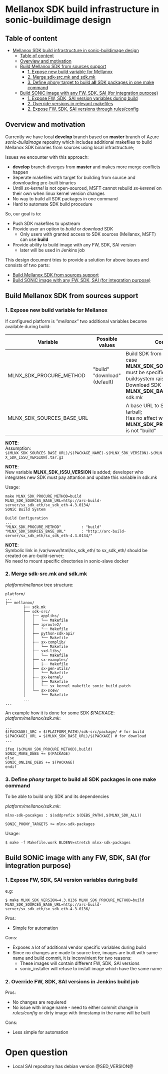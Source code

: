 # Mellanox SDK build infrastructure in sonic-buildimage design

## Table of content
- [Mellanox SDK build infrastructure in sonic-buildimage design](#mellanox-sdk-build-infrastructure-in-sonic-buildimage-design)
  - [Table of content](#table-of-content)
  - [Overview and motivation](#overview-and-motivation)
  - [Build Mellanox SDK from sources support](#build-mellanox-sdk-from-sources-support)
    - [1. Expose new build variable for Mellanox](#1-expose-new-build-variable-for-mellanox)
    - [2. Merge sdk-src.mk and sdk.mk](#2-merge-sdk-srcmk-and-sdkmk)
    - [3. Define *phony* target to build **all** SDK packages in one make command](#3-define-phony-target-to-build-all-sdk-packages-in-one-make-command)
  - [Build SONiC image with any FW, SDK, SAI (for integration purpose)](#build-sonic-image-with-any-fw-sdk-sai-for-integration-purpose)
    - [1. Expose FW, SDK, SAI version variables during build](#1-expose-fw-sdk-sai-version-variables-during-build)
    - [2. Override versions in relevant makefiles](#2-override-versions-in-relevant-makefiles)
    - [2. Expose FW, SDK, SAI versions through rules/config](#2-expose-fw-sdk-sai-versions-through-rulesconfig)

## Overview and motivation
Currently we have local **develop** branch based on **master** branch of Azure *sonic-buildimage* repositry which includes additional makefiles to build Mellanox SDK binaries from sources using local infrastructure;
<p>
Issues we encounter with this approach:

+ **develop** branch diverges from **master** and makes more merge conflicts happen
+ Seperate makefiles with target for building from source and downloading pre-built binaries
+ Untill *sx-kernel* is not open-sourced, MSFT cannot rebuild *sx-kerenel* on their own when linux kernel version changes
+ No way to build all SDK packages in one command
+ Hard to automate SDK build procedure

So, our goal is to:

+ Push SDK makefiles to upstream
+ Provide user an option to *build* or *download* SDK
  + Only users with granted access to SDK sources (Mellanox, MSFT) can use **build**
+ Provide ability to build image with any FW, SDK, SAI version
  + later will be used in Jenkins job


This design document tries to provide a solution for above issues and consists of two parts:
- [Build Mellanox SDK from sources support](#build-mellanox-sdk-from-sources-support)
- [Build SONiC image with any FW, SDK, SAI (for integration purpose)](#build-sonic-image-with-any-fw-sdk-sai-for-integration-purpose)


## Build Mellanox SDK from sources support

### 1. Expose new build variable for Mellanox
If configured platform is *"mellanox"* two additional variables become available during build:

| Variable                  | Possible values                | Comment                                                                                                                                                                                   |
| ------------------------- | ------------------------------ | ----------------------------------------------------------------------------------------------------------------------------------------------------------------------------------------- |
| MLNX_SDK_PROCURE_METHOD   | "build"<br>"download"(default) | Build SDK from sources; in this case **MLNX_SDK_SOURCES_BASE_URL** must be specified, otherwise buildsystem raises an error; <br> Download SDK binaries from **MLNX_SDK_BASE_URL** defined in sdk.mk |
| MLNX_SDK_SOURCES_BASE_URL |                                | A base URL to SDK sources tarball;<br> Has no affect when **MLNX_SDK_PROCURE_METHOD** is not "build"                                                                                          |

**NOTE**:
<br>
Assumption: ```$(MLNX_SDK_SOURCES_BASE_URL)/$(PACKAGE_NAME)-$(MLNX_SDK_VERSION)-$(MLNX_SDK_ISSU_VERSION).tar.gz```

**NOTE**:<br>
New variable **MLNX_SDK_ISSU_VERSION** is added; developer who integrates new SDK must pay attantion and update this variable in sdk.mk 

Usage:
```
make MLNX_SDK_PROCURE_METHOD=build MLNX_SDK_SOURCES_BASE_URL=http://arc-build-server/sx_sdk_eth/sx_sdk_eth-4.3.0134/
SONiC Build System

Build Configuration
...
"MLNX_SDK_PROCURE_METHOD"         : "build"
"MLNX_SDK_SOURCES_BASE_URL"       : "http://arc-build-server/sx_sdk_eth/sx_sdk_eth-4.3.0134/"
```

**NOTE**:
<br>
Symbolic link in /var/www/html/sx_sdk_eth/ to sx_sdk_eth/ should be created on arc-build-server;
<br>
No need to mount specific directories in sonic-slave docker

### 2. Merge sdk-src.mk and sdk.mk

*platform/mellanox* tree structure:
```
platform/
...
├── mellanox/
        ├── sdk.mk
        ├── sdk-src/
        │   ├── applibs/
        │   │   └── Makefile
        │   ├── iproute2/
        │   │   └── Makefile
        │   ├── python-sdk-api/
        │   │   └── Makefile
        │   ├── sx-complib/
        │   │   └── Makefile
        │   ├── sxd-libs/
        │   │   └── Makefile
        │   ├── sx-examples/
        │   │   ├── Makefile
        │   ├── sx-gen-utils/
        │   │   └── Makefile
        │   ├── sx-kernel/
        │   │   ├── Makefile
        │   │   └── sx_kernel_makefile_sonic_build.patch
        │   └── sx-scew/
        │       └── Makefile
        ...
...
```

An example how it is done for some SDK *$PACKAGE*:<br>
*platform/mellanox/sdk.mk*:
```
...
$(PACKAGE)_SRC = $(PLATFORM_PATH)/sdk-src/package/ # for build
$(PACKAGE)_URL = $(MLNX_SDK_BASE_URL)/$(PACKAGE) # for download
...

ifeq ($(MLNX_SDK_PROCURE_METHOD),build)
SONIC_MAKE_DEBS += $(PACKAGE)
else
SONIC_ONLINE_DEBS += $(PACKAGE)
endif
```

### 3. Define *phony* target to build **all** SDK packages in one make command

To be able to build only SDK and its dependencies

*platform/mellanox/sdk.mk*:
```
mlnx-sdk-pacakges : $(addprefix $(DEBS_PATH),$(MLNX_SDK_ALL))

SONIC_PHONY_TARGETS += mlnx-sdk-packages
```

Usage:
```
$ make -f Makefile.work BLDENV=stretch mlnx-sdk-packages
```

## Build SONiC image with any FW, SDK, SAI (for integration purpose)

### 1. Expose FW, SDK, SAI version variables during build

e.g:
```
$ make MLNX_SDK_VERSION=4.3.0136 MLNX_SDK_PROCURE_METHOD=build MLNX_SDK_SOURCES_BASE_URL=http://arc-build-server/sx_sdk_eth/sx_sdk_eth-4.3.0136/
```

Pros:
+ Simple for automation

Cons:
+ Exposes a lot of additional vendor specific variables during build
+ Since no changes are made to source tree, images are built with same name and build commit, it is inconvinient for two reasons:
  + These images will contain different FW, SDK, SAI versions
  + sonic_installer will refuse to install image which have the same name

### 2. Override FW, SDK, SAI versions in Jenkins build job

Pros:
+ No changes are requiered
+ No issue with image name - need to either commit change in *rules/config* or dirty image with timestamp in the name will be built 

Cons:
+ Less simple for automation

# Open question
+ Local SAI repository has debian version @SED_VERSION@
